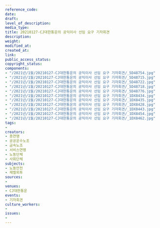```yaml
---
reference_code: 
date: 
draft: 
level_of_description: 
media_type: 
title: 20210127-CJ대한통운의 공익이사 선임 요구 기자회견
description: 
weight: 
modified_at: 
created_at: 
link: 
public_access_status: 
copyright_status: 
components:
- "/2021년/1월/20210127-CJ대한통운의 공익이사 선임 요구 기자회견/_5D48754.jpg"
- "/2021년/1월/20210127-CJ대한통운의 공익이사 선임 요구 기자회견/_5D48715.jpg"
- "/2021년/1월/20210127-CJ대한통운의 공익이사 선임 요구 기자회견/_5D48722.jpg"
- "/2021년/1월/20210127-CJ대한통운의 공익이사 선임 요구 기자회견/_5D48718.jpg"
- "/2021년/1월/20210127-CJ대한통운의 공익이사 선임 요구 기자회견/_5D48776.jpg"
- "/2021년/1월/20210127-CJ대한통운의 공익이사 선임 요구 기자회견/_1DX8434.jpg"
- "/2021년/1월/20210127-CJ대한통운의 공익이사 선임 요구 기자회견/_1DX8435.jpg"
- "/2021년/1월/20210127-CJ대한통운의 공익이사 선임 요구 기자회견/_1DX8428.jpg"
- "/2021년/1월/20210127-CJ대한통운의 공익이사 선임 요구 기자회견/_1DX8443.jpg"
- "/2021년/1월/20210127-CJ대한통운의 공익이사 선임 요구 기자회견/_1DX8454.jpg"
- "/2021년/1월/20210127-CJ대한통운의 공익이사 선임 요구 기자회견/_1DX8462.jpg"
tags:
- 
creators:
- 총연맹
- 공공운수노조
- 금속노조
- 서비스연맹
- 노동단체
- 사회단체
subjects:
- 노동안전
- 재벌외투
sources:
- 
venues:
- CJ대한통운
events:
- 기자회견
culture_workers:
- 
issues:
- 
---
```

